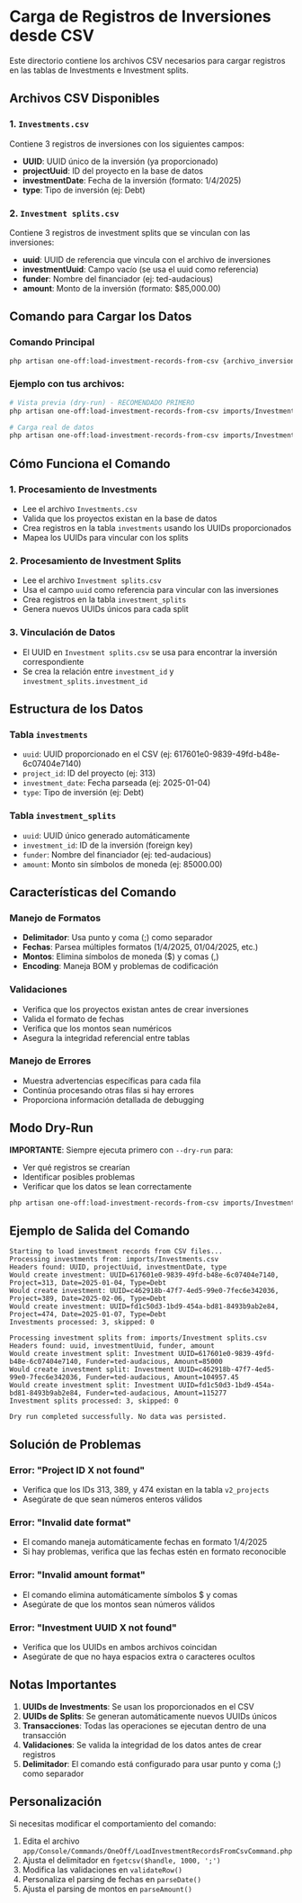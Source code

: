 # Carga de Registros de Inversiones desde CSV

Este directorio contiene los archivos CSV necesarios para cargar registros en las tablas de Investments e Investment splits.

## Archivos CSV Disponibles

### 1. `Investments.csv`
Contiene 3 registros de inversiones con los siguientes campos:
- **UUID**: UUID único de la inversión (ya proporcionado)
- **projectUuid**: ID del proyecto en la base de datos
- **investmentDate**: Fecha de la inversión (formato: 1/4/2025)
- **type**: Tipo de inversión (ej: Debt)

### 2. `Investment splits.csv`
Contiene 3 registros de investment splits que se vinculan con las inversiones:
- **uuid**: UUID de referencia que vincula con el archivo de inversiones
- **investmentUuid**: Campo vacío (se usa el uuid como referencia)
- **funder**: Nombre del financiador (ej: ted-audacious)
- **amount**: Monto de la inversión (formato: $85,000.00)

## Comando para Cargar los Datos

### Comando Principal
```bash
php artisan one-off:load-investment-records-from-csv {archivo_inversiones} {archivo_splits} [--dry-run]
```

### Ejemplo con tus archivos:
```bash
# Vista previa (dry-run) - RECOMENDADO PRIMERO
php artisan one-off:load-investment-records-from-csv imports/Investments.csv imports/Investment\ splits.csv --dry-run

# Carga real de datos
php artisan one-off:load-investment-records-from-csv imports/Investments.csv imports/Investment\ splits.csv
```

## Cómo Funciona el Comando

### 1. **Procesamiento de Investments**
- Lee el archivo `Investments.csv`
- Valida que los proyectos existan en la base de datos
- Crea registros en la tabla `investments` usando los UUIDs proporcionados
- Mapea los UUIDs para vincular con los splits

### 2. **Procesamiento de Investment Splits**
- Lee el archivo `Investment splits.csv`
- Usa el campo `uuid` como referencia para vincular con las inversiones
- Crea registros en la tabla `investment_splits`
- Genera nuevos UUIDs únicos para cada split

### 3. **Vinculación de Datos**
- El UUID en `Investment splits.csv` se usa para encontrar la inversión correspondiente
- Se crea la relación entre `investment_id` y `investment_splits.investment_id`

## Estructura de los Datos

### Tabla `investments`
- `uuid`: UUID proporcionado en el CSV (ej: 617601e0-9839-49fd-b48e-6c07404e7140)
- `project_id`: ID del proyecto (ej: 313)
- `investment_date`: Fecha parseada (ej: 2025-01-04)
- `type`: Tipo de inversión (ej: Debt)

### Tabla `investment_splits`
- `uuid`: UUID único generado automáticamente
- `investment_id`: ID de la inversión (foreign key)
- `funder`: Nombre del financiador (ej: ted-audacious)
- `amount`: Monto sin símbolos de moneda (ej: 85000.00)

## Características del Comando

### **Manejo de Formatos**
- **Delimitador**: Usa punto y coma (;) como separador
- **Fechas**: Parsea múltiples formatos (1/4/2025, 01/04/2025, etc.)
- **Montos**: Elimina símbolos de moneda ($) y comas (,)
- **Encoding**: Maneja BOM y problemas de codificación

### **Validaciones**
- Verifica que los proyectos existan antes de crear inversiones
- Valida el formato de fechas
- Verifica que los montos sean numéricos
- Asegura la integridad referencial entre tablas

### **Manejo de Errores**
- Muestra advertencias específicas para cada fila
- Continúa procesando otras filas si hay errores
- Proporciona información detallada de debugging

## Modo Dry-Run

**IMPORTANTE**: Siempre ejecuta primero con `--dry-run` para:
- Ver qué registros se crearían
- Identificar posibles problemas
- Verificar que los datos se lean correctamente

```bash
php artisan one-off:load-investment-records-from-csv imports/Investments.csv imports/Investment\ splits.csv --dry-run
```

## Ejemplo de Salida del Comando

```
Starting to load investment records from CSV files...
Processing investments from: imports/Investments.csv
Headers found: UUID, projectUuid, investmentDate, type
Would create investment: UUID=617601e0-9839-49fd-b48e-6c07404e7140, Project=313, Date=2025-01-04, Type=Debt
Would create investment: UUID=c462918b-47f7-4ed5-99e0-7fec6e342036, Project=389, Date=2025-02-06, Type=Debt
Would create investment: UUID=fd1c50d3-1bd9-454a-bd81-8493b9ab2e84, Project=474, Date=2025-01-07, Type=Debt
Investments processed: 3, skipped: 0

Processing investment splits from: imports/Investment splits.csv
Headers found: uuid, investmentUuid, funder, amount
Would create investment split: Investment UUID=617601e0-9839-49fd-b48e-6c07404e7140, Funder=ted-audacious, Amount=85000
Would create investment split: Investment UUID=c462918b-47f7-4ed5-99e0-7fec6e342036, Funder=ted-audacious, Amount=104957.45
Would create investment split: Investment UUID=fd1c50d3-1bd9-454a-bd81-8493b9ab2e84, Funder=ted-audacious, Amount=115277
Investment splits processed: 3, skipped: 0

Dry run completed successfully. No data was persisted.
```

## Solución de Problemas

### Error: "Project ID X not found"
- Verifica que los IDs 313, 389, y 474 existan en la tabla `v2_projects`
- Asegúrate de que sean números enteros válidos

### Error: "Invalid date format"
- El comando maneja automáticamente fechas en formato 1/4/2025
- Si hay problemas, verifica que las fechas estén en formato reconocible

### Error: "Invalid amount format"
- El comando elimina automáticamente símbolos $ y comas
- Asegúrate de que los montos sean números válidos

### Error: "Investment UUID X not found"
- Verifica que los UUIDs en ambos archivos coincidan
- Asegúrate de que no haya espacios extra o caracteres ocultos

## Notas Importantes

1. **UUIDs de Investments**: Se usan los proporcionados en el CSV
2. **UUIDs de Splits**: Se generan automáticamente nuevos UUIDs únicos
3. **Transacciones**: Todas las operaciones se ejecutan dentro de una transacción
4. **Validaciones**: Se valida la integridad de los datos antes de crear registros
5. **Delimitador**: El comando está configurado para usar punto y coma (;) como separador

## Personalización

Si necesitas modificar el comportamiento del comando:
1. Edita el archivo `app/Console/Commands/OneOff/LoadInvestmentRecordsFromCsvCommand.php`
2. Ajusta el delimitador en `fgetcsv($handle, 1000, ';')`
3. Modifica las validaciones en `validateRow()`
4. Personaliza el parsing de fechas en `parseDate()`
5. Ajusta el parsing de montos en `parseAmount()`
